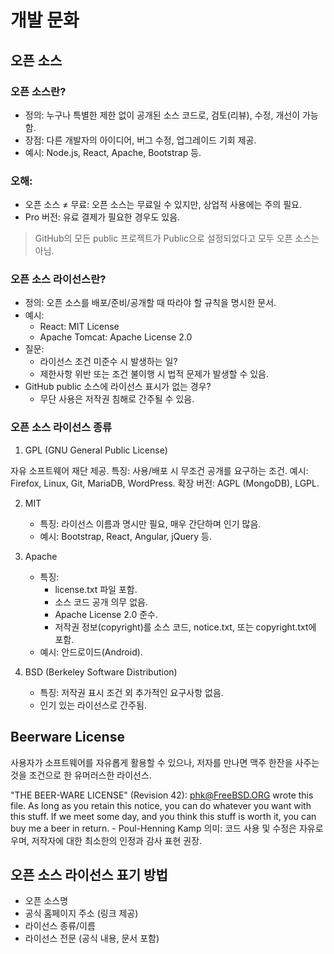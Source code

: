 # 개발 문화

## 오픈 소스

### 오픈 소스란?

- 정의: 누구나 특별한 제한 없이 공개된 소스 코드로, 검토(리뷰), 수정, 개선이 가능함.
- 장점: 다른 개발자의 아이디어, 버그 수정, 업그레이드 기회 제공.
- 예시: Node.js, React, Apache, Bootstrap 등.

### 오해:
- 오픈 소스 ≠ 무료: 오픈 소스는 무료일 수 있지만, 상업적 사용에는 주의 필요.
- Pro 버전: 유료 결제가 필요한 경우도 있음.

> GitHub의 모든 public 프로젝트가 Public으로 설정되었다고 모두 오픈 소스는 아님.
### 오픈 소스 라이선스란?
- 정의: 오픈 소스를 배포/준비/공개할 때 따라야 할 규칙을 명시한 문서.
- 예시:
    -  React: MIT License
    -  Apache Tomcat: Apache License 2.0
- 질문:
    - 라이선스 조건 미준수 시 발생하는 일?
    -  제한사항 위반 또는 조건 불이행 시 법적 문제가 발생할 수 있음.
-  GitHub public 소스에 라이선스 표시가 없는 경우?
    -  무단 사용은 저작권 침해로 간주될 수 있음.


### 오픈 소스 라이선스 종류

1. GPL (GNU General Public License)

자유 소프트웨어 재단 제공.
특징: 사용/배포 시 무조건 공개를 요구하는 조건.
예시: Firefox, Linux, Git, MariaDB, WordPress.
확장 버전: AGPL (MongoDB), LGPL.

2. MIT

    - 특징: 라이선스 이름과 명시만 필요, 매우 간단하며 인기 많음.
    - 예시: Bootstrap, React, Angular, jQuery 등.

3. Apache

    - 특징:
        - license.txt 파일 포함.
        - 소스 코드 공개 의무 없음.
        - Apache License 2.0 준수.
        - 저작권 정보(copyright)를 소스 코드, notice.txt, 또는 copyright.txt에 포함.
    - 예시: 안드로이드(Android).

4. BSD (Berkeley Software Distribution)

    - 특징: 저작권 표시 조건 외 추가적인 요구사항 없음.
    - 인기 있는 라이선스로 간주됨.


## Beerware License

사용자가 소프트웨어를 자유롭게 활용할 수 있으나, 저자를 만나면 맥주 한잔을 사주는 것을 조건으로 한 유머러스한 라이선스.

"THE BEER-WARE LICENSE" (Revision 42):
<phk@FreeBSD.ORG> wrote this file. As long as you retain this notice,
you can do whatever you want with this stuff. If we meet some day, and you think this stuff is worth it, you can buy me a beer in return. - Poul-Henning Kamp
의미: 코드 사용 및 수정은 자유로우며, 저작자에 대한 최소한의 인정과 감사 표현 권장.


## 오픈 소스 라이선스 표기 방법

- 오픈 소스명
- 공식 홈페이지 주소 (링크 제공)
- 라이선스 종류/이름
- 라이선스 전문 (공식 내용, 문서 포함)